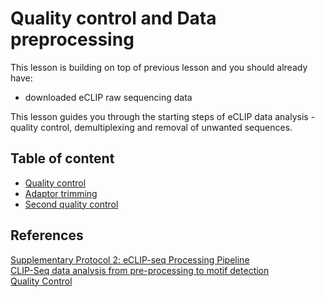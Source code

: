 # Quality control and Data preprocessing

This lesson is building on top of previous lesson and you should already have:
- downloaded eCLIP raw sequencing data

This lesson guides you through the starting steps of eCLIP data analysis - quality control, demultiplexing and removal of unwanted sequences.

## Table of content
- [Quality control](https://katarinagresova.github.io/DSIB01_2021/preprocessing/quality.html)
- [Adaptor trimming](https://katarinagresova.github.io/DSIB01_2021/preprocessing/cutadapt.html)
- [Second quality control](https://katarinagresova.github.io/DSIB01_2021/preprocessing/second_quality.html)

## References
[Supplementary Protocol 2: eCLIP-seq Processing Pipeline](https://www.encodeproject.org/documents/739ca190-8d43-4a68-90ce-1a0ddfffc6fd/@@download/attachment/eCLIP_analysisSOP_v2.2.pdf)  
[CLIP-Seq data analysis from pre-processing to motif detection](https://training.galaxyproject.org/training-material/topics/transcriptomics/tutorials/clipseq/tutorial.html#step-3-removal-of-adapters-barcodes-and-unique-molecular-identifiers-umis)  
[Quality Control](https://training.galaxyproject.org/training-material/topics/sequence-analysis/tutorials/quality-control/tutorial.html)  
